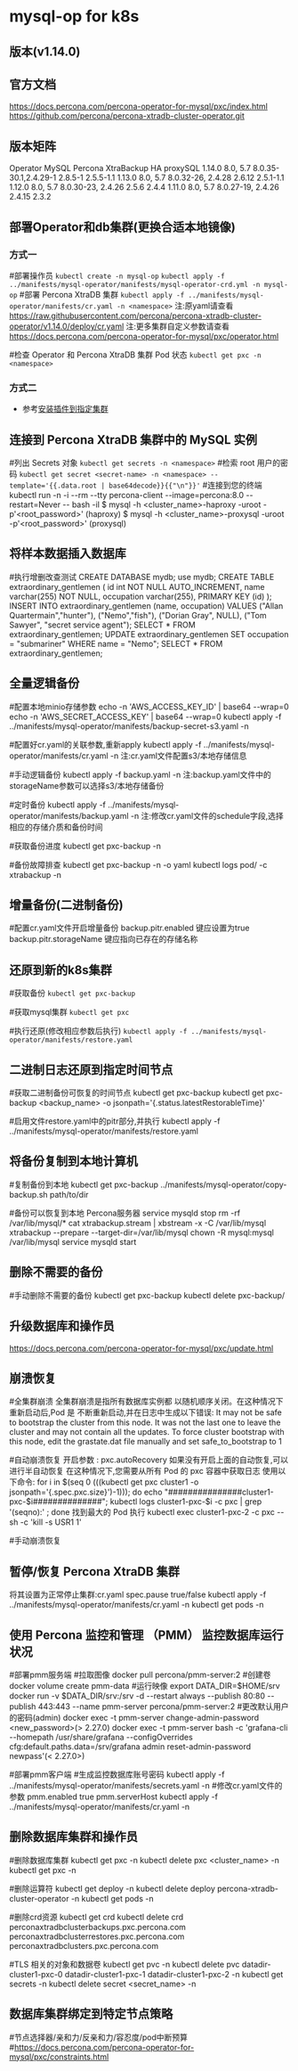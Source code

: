 #  mysql-op for k8s

## 版本(v1.14.0)

## 官方文档
https://docs.percona.com/percona-operator-for-mysql/pxc/index.html
https://github.com/percona/percona-xtradb-cluster-operator.git

## 版本矩阵
Operator	MySQL	    Percona XtraBackup	        HA	        proxySQL
1.14.0	    8.0, 5.7	8.0.35-30.1,2.4.29-1	    2.8.5-1	    2.5.5-1.1
1.13.0	    8.0, 5.7	8.0.32-26, 2.4.28	        2.6.12	    2.5.1-1.1
1.12.0	    8.0, 5.7	8.0.30-23, 2.4.26	        2.5.6	    2.4.4
1.11.0	    8.0, 5.7	8.0.27-19, 2.4.26	        2.4.15	    2.3.2

## 部署Operator和db集群(更换合适本地镜像)

### 方式一
#部署操作员
`kubectl create -n mysql-op`
`kubectl apply -f ../manifests/mysql-operator/manifests/mysql-operator-crd.yml -n mysql-op`
#部署 Percona XtraDB 集群
`kubectl apply -f ../manifests/mysql-operator/manifests/cr.yaml -n <namespace>`
注:原yaml请查看 https://raw.githubusercontent.com/percona/percona-xtradb-cluster-operator/v1.14.0/deploy/cr.yaml
注:更多集群自定义参数请查看 https://docs.percona.com/percona-operator-for-mysql/pxc/operator.html

#检查 Operator 和 Percona XtraDB 集群 Pod 状态
`kubectl get pxc -n <namespace>`

### 方式二
- 参考[安装插件到指定集群](../k8s-addon.md)


## 连接到 Percona XtraDB 集群中的 MySQL 实例

#列出 Secrets 对象
`kubectl get secrets -n <namespace>`
#检索 root 用户的密码
`kubectl get secret <secret-name> -n <namespace> --template='{{.data.root | base64decode}}{{"\n"}}'`
#连接到您的终端
kubectl run -n <namespace> -i --rm --tty percona-client --image=percona:8.0 --restart=Never -- bash -il
$ mysql -h <cluster_name>-haproxy -uroot -p'<root_password>'   (haproxy)
$ mysql -h <cluster_name>-proxysql -uroot -p'<root_password>'  (proxysql)

## 将样本数据插入数据库

#执行增删改查测试
CREATE DATABASE mydb;
use mydb;
CREATE TABLE extraordinary_gentlemen (
    id int NOT NULL AUTO_INCREMENT,
    name varchar(255) NOT NULL,
    occupation varchar(255),
    PRIMARY KEY (id)
);
INSERT INTO extraordinary_gentlemen (name, occupation)
  VALUES
  ("Allan Quartermain","hunter"),
  ("Nemo","fish"),
  ("Dorian Gray", NULL),
  ("Tom Sawyer", "secret service agent");
SELECT * FROM extraordinary_gentlemen;
UPDATE  extraordinary_gentlemen SET occupation = "submariner" WHERE name = "Nemo";
SELECT * FROM extraordinary_gentlemen;

## 全量逻辑备份

#配置本地minio存储参数
echo -n 'AWS_ACCESS_KEY_ID' | base64 --wrap=0
echo -n 'AWS_SECRET_ACCESS_KEY' | base64 --wrap=0
kubectl apply -f ../manifests/mysql-operator/manifests/backup-secret-s3.yaml -n <namespace>

#配置好cr.yaml的关联参数,重新apply
kubectl apply -f ../manifests/mysql-operator/manifests/cr.yaml -n <namespace>
注:cr.yaml文件配置s3/本地存储信息

#手动逻辑备份
kubectl apply -f backup.yaml -n <namespace>
注:backup.yaml文件中的storageName参数可以选择s3/本地存储备份

#定时备份
kubectl apply -f ../manifests/mysql-operator/manifests/backup.yaml -n <namespace>
注:修改cr.yaml文件的schedule字段,选择相应的存储介质和备份时间

#获取备份进度
kubectl get pxc-backup -n <namespace>

#备份故障排查
kubectl get pxc-backup <backup-name> -n <namespace> -o yaml
kubectl logs pod/<pod-name> -c xtrabackup -n <namespace>

## 增量备份(二进制备份)

#配置cr.yaml文件开启增量备份
backup.pitr.enabled 键应设置为true
backup.pitr.storageName 键应指向已存在的存储名称

## 还原到新的k8s集群

#获取备份
`kubectl get pxc-backup`

#获取mysql集群
`kubectl get pxc`

#执行还原(修改相应参数后执行)
`kubectl apply -f ../manifests/mysql-operator/manifests/restore.yaml`

## 二进制日志还原到指定时间节点

#获取二进制备份可恢复的时间节点
kubectl get pxc-backup
kubectl get pxc-backup <backup_name> -o jsonpath='{.status.latestRestorableTime}'

#启用文件restore.yaml中的pitr部分,并执行
kubectl apply -f ../manifests/mysql-operator/manifests/restore.yaml

## 将备份复制到本地计算机

#复制备份到本地
kubectl get pxc-backup
../manifests/mysql-operator/copy-backup.sh <backup-name> path/to/dir

#备份可以恢复到本地 Percona服务器
service mysqld stop
rm -rf /var/lib/mysql/*
cat xtrabackup.stream | xbstream -x -C /var/lib/mysql
xtrabackup --prepare --target-dir=/var/lib/mysql
chown -R mysql:mysql /var/lib/mysql
service mysqld start

## 删除不需要的备份

#手动删除不需要的备份
kubectl get pxc-backup
kubectl delete pxc-backup/<backup-name>

## 升级数据库和操作员
https://docs.percona.com/percona-operator-for-mysql/pxc/update.html


## 崩溃恢复

#全集群崩溃
全集群崩溃是指所有数据库实例都 以随机顺序关闭。在这种情况下重新启动后,Pod 是 不断重新启动,并在日志中生成以下错误:
It may not be safe to bootstrap the cluster from this node. It was not the last one to leave the cluster and may not contain all the updates.
To force cluster bootstrap with this node, edit the grastate.dat file manually and set safe_to_bootstrap to 1


#自动崩溃恢复
开启参数 : pxc.autoRecovery
如果没有开启上面的自动恢复,可以进行半自动恢复
在这种情况下,您需要从所有 Pod 的 pxc 容器中获取日志 使用以下命令:
for i in $(seq 0 $(($(kubectl get pxc cluster1 -o jsonpath='{.spec.pxc.size}')-1))); do echo "###############cluster1-pxc-$i##############"; kubectl logs cluster1-pxc-$i -c pxc | grep '(seqno):' ; done
找到最大的 Pod 执行
kubectl exec cluster1-pxc-2 -c pxc -- sh -c 'kill -s USR1 1'

#手动崩溃恢复

## 暂停/恢复 Percona XtraDB 集群

将其设置为正常停止集群:cr.yaml  spec.pause true/false
kubectl apply -f ../manifests/mysql-operator/manifests/cr.yaml -n <namespace>
kubectl get pods -n <namespace>

## 使用 Percona 监控和管理 （PMM） 监控数据库运行状况

#部署pmm服务端
#拉取图像
docker pull percona/pmm-server:2
#创建卷
docker volume create pmm-data
#运行映像
export DATA_DIR=$HOME/srv
docker run -v $DATA_DIR/srv:/srv -d --restart always --publish 80:80 --publish 443:443 --name pmm-server percona/pmm-server:2
#更改默认用户的密码(admin)
docker exec -t pmm-server change-admin-password <new_password>(> 2.27.0)
docker exec -t pmm-server bash -c 'grafana-cli --homepath /usr/share/grafana --configOverrides cfg:default.paths.data=/srv/grafana admin reset-admin-password newpass'(< 2.27.0>)

#部署pmm客户端
#生成监控数据库账号密码
kubectl apply -f ../manifests/mysql-operator/manifests/secrets.yaml -n <namespace>
#修改cr.yaml文件的参数
pmm.enabled true
pmm.serverHost <host>
kubectl apply -f ../manifests/mysql-operator/manifests/cr.yaml -n <namespace>

## 删除数据库集群和操作员

#删除数据库集群
kubectl get pxc -n <namespace>
kubectl delete pxc <cluster_name> -n <namespace>
kubectl get pxc -n <namespace>

#删除运算符
kubectl get deploy -n <namespace>
kubectl delete deploy percona-xtradb-cluster-operator -n <namespace>
kubectl get pods -n <namespace>

#删除crd资源
kubectl get crd
kubectl delete crd perconaxtradbclusterbackups.pxc.percona.com perconaxtradbclusterrestores.pxc.percona.com perconaxtradbclusters.pxc.percona.com

#TLS 相关的对象和数据卷
kubectl get pvc -n <namespace>
kubectl delete pvc datadir-cluster1-pxc-0 datadir-cluster1-pxc-1 datadir-cluster1-pxc-2 -n <namespace>
kubectl get secrets -n <namespace>
kubectl delete secret <secret_name> -n <namespace>

## 数据库集群绑定到特定节点策略
#节点选择器/亲和力/反亲和力/容忍度/pod中断预算
#https://docs.percona.com/percona-operator-for-mysql/pxc/constraints.html